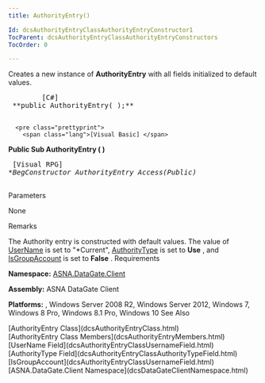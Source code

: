 ```yaml
---
title: AuthorityEntry()

Id: dcsAuthorityEntryClassAuthorityEntryConstructor1
TocParent: dcsAuthorityEntryClassAuthorityEntryConstructors
TocOrder: 0

---
```


Creates a new instance of <span> **AuthorityEntry** </span> with all fields initialized to default values.
<pre class="prettyprint">
        <span class="lang">[C#]</span>
 **public AuthorityEntry( );** 
      </pre>
      <pre class="prettyprint">
        <span class="lang">[Visual Basic] </span>
 **Public Sub AuthorityEntry ( 
)** 
      </pre>
      <pre class="prettyprint">
        <span class="lang">[Visual RPG]</span>
 **BegConstructor AuthorityEntry Access(*Public)<br />**     </pre>
      <span/>

Parameters

<span>None</span>

Remarks

The Authority entry is constructed with default values. The value of [UserName](dcsAuthorityEntryClassUsernameField.html) is set to "*Current", [AuthorityType](dcsAuthorityEntryClassAuthorityTypeField.html) is set to **Use** , and [IsGroupAccount](dcsAuthorityEntryClassUsernameField.html) is set to **False** .
Requirements

**Namespace:** [ASNA.DataGate.Client](dcsDataGateClientNamespace.html) 

**Assembly:** ASNA DataGate Client

**Platforms:** , Windows Server 2008 R2, Windows Server 2012, Windows 7, Windows 8 Pro, Windows 8.1 Pro, Windows 10
See Also

<dl />
      [AuthorityEntry Class](dcsAuthorityEntryClass.html)
      <br />
      [AuthorityEntry Class Members](dcsAuthorityEntryMembers.html)
      <br />
      [UserName Field](dcsAuthorityEntryClassUsernameField.html)
      <br />
      [AuthorityType Field](dcsAuthorityEntryClassAuthorityTypeField.html)
      <br />
      [IsGroupAccount](dcsAuthorityEntryClassUsernameField.html)
      <br />
      [ASNA.DataGate.Client Namespace](dcsDataGateClientNamespace.html)

